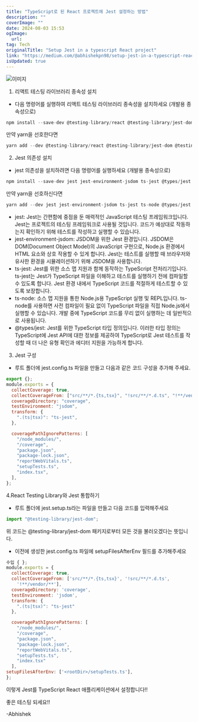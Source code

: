 ```yaml
---
title: "TypeScript로 된 React 프로젝트에 Jest 설정하는 방법"
description: ""
coverImage: ""
date: 2024-08-03 15:53
ogImage: 
  url: 
tag: Tech
originalTitle: "Setup Jest in a typescript React project"
link: "https://medium.com/@abhishekpn98/setup-jest-in-a-typescript-react-project-cfb8188534ec"
isUpdated: true
---
```






![이미지](/assets/img/SetupJestinatypescriptReactproject_0.png)

1. 리액트 테스팅 라이브러리 종속성 설치

- 다음 명령어를 실행하여 리액트 테스팅 라이브러리 종속성을 설치하세요 (개발용 종속성으로)

```js
npm install --save-dev @testing-library/react @testing-library/jest-dom @testing-library/dom @testing-library/user-event
```

<div class="content-ad"></div>

만약 yarn을 선호한다면

```js
yarn add --dev @testing-library/react @testing-library/jest-dom @testing-library/dom @testing-library/user-event
```

2. Jest 의존성 설치

- jest 의존성을 설치하려면 다음 명령어를 실행하세요 (개발용 종속성으로)

<div class="content-ad"></div>

```js
npm install --save-dev jest jest-environment-jsdom ts-jest @types/jest
```

만약 yarn을 선호하신다면

```js
yarn add --dev jest jest-environment-jsdom ts-jest ts-node @types/jest
```

- jest: Jest는 간편함에 중점을 둔 매력적인 JavaScript 테스팅 프레임워크입니다. Jest는 프로젝트의 테스팅 프레임워크로 사용될 것입니다. 코드가 예상대로 작동하는지 확인하기 위해 테스트를 작성하고 실행할 수 있습니다.
- jest-environment-jsdom: JSDOM을 위한 Jest 환경입니다. JSDOM은 DOM(Document Object Model)의 JavaScript 구현으로, Node.js 환경에서 HTML 요소와 상호 작용할 수 있게 합니다. Jest는 테스트를 실행할 때 브라우저와 유사한 환경을 시뮬레이션하기 위해 JSDOM을 사용합니다.
- ts-jest: Jest를 위한 소스 맵 지원과 함께 동작하는 TypeScript 전처리기입니다. ts-jest는 Jest가 TypeScript 파일을 이해하고 테스트를 실행하기 전에 컴파일할 수 있도록 합니다. Jest 환경 내에서 TypeScript 코드를 적절하게 테스트할 수 있도록 보장합니다.
- ts-node: 소스 맵 지원을 통한 Node.js용 TypeScript 실행 및 REPL입니다. ts-node를 사용하면 사전 컴파일이 필요 없이 TypeScript 파일을 직접 Node.js에서 실행할 수 있습니다. 개발 중에 TypeScript 코드를 무리 없이 실행하는 데 일반적으로 사용됩니다.
- @types/jest: Jest를 위한 TypeScript 타입 정의입니다. 이러한 타입 정의는 TypeScript에 Jest API에 대한 정보를 제공하여 TypeScript로 Jest 테스트를 작성할 때 더 나은 유형 확인과 에디터 지원을 가능하게 합니다.

<div class="content-ad"></div>

3. Jest 구성

- 루트 폴더에 jest.config.ts 파일을 만들고 다음과 같은 코드 구성을 추가해 주세요.

```js
export {};
module.exports = {
  collectCoverage: true,
  collectCoverageFrom: ["src/**/*.{ts,tsx}", "!src/**/*.d.ts", "!**/vendor/**"],
  coverageDirectory: "coverage",
  testEnvironment: "jsdom",
  transform: {
    ".(ts|tsx)": "ts-jest",
  },

  coveragePathIgnorePatterns: [
    "/node_modules/",
    "/coverage",
    "package.json",
    "package-lock.json",
    "reportWebVitals.ts",
    "setupTests.ts",
    "index.tsx",
  ],
};
```

4.React Testing Library와 Jest 통합하기

<div class="content-ad"></div>

- 루트 폴더에 jest.setup.ts라는 파일을 만들고 다음 코드를 입력해주세요

```js
import "@testing-library/jest-dom";
```

위 코드는 @testing-library/jest-dom 패키지로부터 모든 것을 불러오겠다는 뜻입니다.

- 이전에 생성한 jest.config.ts 파일에 setupFilesAfterEnv 필드를 추가해주세요

<div class="content-ad"></div>

```js
수입 { };
module.exports = {
  collectCoverage: true,
  collectCoverageFrom: ['src/**/*.{ts,tsx}', '!src/**/*.d.ts',
    '!**/vendor/**'],
  coverageDirectory: 'coverage',
  testEnvironment: 'jsdom',
  transform: {
    ".(ts|tsx)": "ts-jest"
  },

  coveragePathIgnorePatterns: [
    "/node_modules/",
    "/coverage",
    "package.json",
    "package-lock.json",
    "reportWebVitals.ts",
    "setupTests.ts",
    "index.tsx"
  ],
setupFilesAfterEnv: ['<rootDir>/setupTests.ts'],
};
```

이렇게 Jest를 TypeScript React 애플리케이션에서 설정합니다!!

좋은 테스팅 되세요!!

-Abhishek

